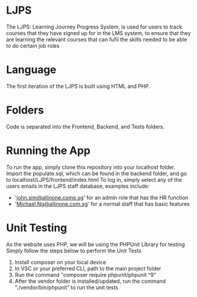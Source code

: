 # LJPS

The LJPS: Learning Journey Progress System, is used for users to track courses that they have signed up for in the LMS system, to ensure that they are learning the relevant courses that can fufil the skills needed to be able to do certain job roles

# Language

The first iteration of the LJPS is built using HTML and PHP. 


# Folders

Code is separated into the Frontend, Backend, and Tests folders. 

# Running the App

To run the app, simply clone this repository into your localhost folder. Import the populate.sql, which can be found in the backend folder, and go to localhost/LJPS/frontend/index.html
To log in, simply select any of the users emails in the LJPS staff database, examples include:
- 'john.sim@allinone.come.sg' for an admin role that has the HR function
- 'Michael.Ng@allinone.com.sg' for a normal staff that has basic features

# Unit Testing
As the website uses PHP, we will be using the PHPUnit Library for testing
Simply follow the steps below to perform the Unit Tests
1.  Install composer on your local device 
2.  In VSC or your preferred CLI, path to the main project folder
3.  Run the command "composer require phpunit/phpunit ^9"
4.  After the vendor folder is installed/updated, run the command "./vendor/bin/phpunit" to run the unit tests
